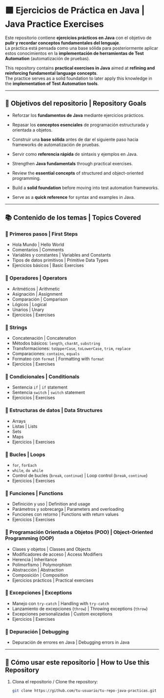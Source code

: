 # 🟦 Ejercicios de Práctica en Java | Java Practice Exercises

Este repositorio contiene **ejercicios prácticos en Java** con el objetivo de **pulir y recordar conceptos fundamentales del lenguaje**.  
La práctica está pensada como una base sólida para posteriormente aplicar estos conocimientos en la **implementación de herramientas de Test Automation** (automatización de pruebas).

This repository contains **practical exercises in Java** aimed at **refining and reinforcing fundamental language concepts**.  
The practice serves as a solid foundation to later apply this knowledge in the **implementation of Test Automation tools**.

---

## 🎯 Objetivos del repositorio | Repository Goals

- Reforzar los **fundamentos de Java** mediante ejercicios prácticos.  
- Repasar los **conceptos esenciales** de programación estructurada y orientada a objetos.  
- Construir una **base sólida** antes de dar el siguiente paso hacia frameworks de automatización de pruebas.  
- Servir como **referencia rápida** de sintaxis y ejemplos en Java.  

- Strengthen **Java fundamentals** through practical exercises.  
- Review the **essential concepts** of structured and object-oriented programming.  
- Build a **solid foundation** before moving into test automation frameworks.  
- Serve as a **quick reference** for syntax and examples in Java.  

---

## 📚 Contenido de los temas | Topics Covered

### 🔹 Primeros pasos | First Steps
- Hola Mundo | Hello World  
- Comentarios | Comments  
- Variables y constantes | Variables and Constants  
- Tipos de datos primitivos | Primitive Data Types  
- Ejercicios básicos | Basic Exercises  

### 🔹 Operadores | Operators
- Aritméticos | Arithmetic  
- Asignación | Assignment  
- Comparación | Comparison  
- Lógicos | Logical  
- Unarios | Unary  
- Ejercicios | Exercises  

### 🔹 Strings
- Concatenación | Concatenation  
- Métodos básicos: `length`, `charAt`, `substring`  
- Transformaciones: `toUpperCase`, `toLowerCase`, `trim`, `replace`  
- Comparaciones: `contains`, `equals`  
- Formateo con `format` | Formatting with `format`  
- Ejercicios | Exercises  

### 🔹 Condicionales | Conditionals
- Sentencia `if` | `if` statement  
- Sentencia `switch` | `switch` statement  
- Ejercicios | Exercises  

### 🔹 Estructuras de datos | Data Structures
- Arrays  
- Listas | Lists  
- Sets  
- Maps  
- Ejercicios | Exercises  

### 🔹 Bucles | Loops
- `for`, `forEach`  
- `while`, `do while`  
- Control de bucles (`break`, `continue`) | Loop control (`break`, `continue`)  
- Ejercicios | Exercises  

### 🔹 Funciones | Functions
- Definición y uso | Definition and usage  
- Parámetros y sobrecarga | Parameters and overloading  
- Funciones con retorno | Functions with return values  
- Ejercicios | Exercises  

### 🔹 Programación Orientada a Objetos (POO) | Object-Oriented Programming (OOP)
- Clases y objetos | Classes and Objects  
- Modificadores de acceso | Access Modifiers  
- Herencia | Inheritance  
- Polimorfismo | Polymorphism  
- Abstracción | Abstraction  
- Composición | Composition  
- Ejercicios prácticos | Practical exercises  

### 🔹 Excepciones | Exceptions
- Manejo con `try-catch` | Handling with `try-catch`  
- Lanzamiento de excepciones (`throw`) | Throwing exceptions (`throw`)  
- Excepciones personalizadas | Custom exceptions  
- Ejercicios | Exercises  

### 🔹 Depuración | Debugging
- Depuración de errores en Java | Debugging errors in Java  

---

## 🚀 Cómo usar este repositorio | How to Use this Repository

1. Clona el repositorio / Clone the repository:
   ```bash
   git clone https://github.com/tu-usuario/tu-repo-java-practicas.git
